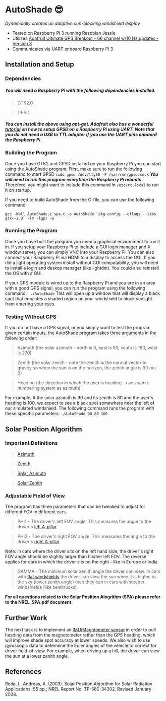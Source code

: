 # AutoShade :sunglasses:

*Dynamically creates an adaptive sun-blocking windshield display* 
  - Tested on Raspberry Pi 3 running Raspbian Jessie
  - Utilizes [Adafruit Ultimate GPS Breakout - 66 channel w/10 Hz updates - Version 3](https://nodesource.com/products/nsolid)
  - Communicates via UART onboard Raspberry Pi 3

## Installation and Setup

### Dependencies
##### You will need a Raspberry Pi with the following dependencies installed:
>	GTK2.0

>	GPSD
##### You can install the above using apt-get. Adafruit also has a wonderful [tutorial](https://learn.adafruit.com/adafruit-ultimate-gps-on-the-raspberry-pi/introduction) on how to setup GPSD on a Raspberry Pi using UART. Note that you do not need a USB to TTL adapter if you use the UART pins onbaord the Raspberry Pi.

### Building the Program
Once you have GTK2 and GPSD installed on your Raspberry Pi you can start using the AutoShade program.
First, make sure to run the following command to start GPSD
```sudo gpsd /dev/ttyS0 -F /var/run/gpsd.sock```
**_You will need to run this program everytime the Raspberry Pi reboots._** Therefore, you might want to include this command in ```/etc/rc.local``` to run it on startup.

If you need to build AutoShade from the C-file, you can use the following command
```
gcc -Wall AutoShade.c spa.c -o AutoShade `pkg-config --cflags --libs gtk+-2.0` -lm -lgps -w
```

### Running the Program
Once you have built the program you need a graphical environment to run it in. If you setup your Raspberry Pi to include a GUI login manager and X window server, you can simply VNC into your Raspberry Pi. 
You can also connect your Raspberry Pi via HDMI to a display to access the GUI. If you did a light operating system install without GUI compatability, you will need to install a login and deskop manager (like lightdm). 
You could also reinstall the OS with a GUI.

If your GPS module is wired up to the Raspberry Pi and you are in an area with a good GPS signal, you can run the program using the following command:
``` ./AutoShade```
This will open up a window that will display a black spot that emulates a shaded region on your windshield to block sunlight from entering your eyes.

### Testing Without GPS
If you do not have a GPS signal, or you simply want to test the program given certain inputs, the AutoShade program takes three arguments in the following order:
>	Azimuth (the solar azimuth - north is 0, east is 90, south is 180, west is 270)

>	Zenith (the solar zenith - note the zenith is the normal vector to gravity so when the sun is on the horizon, the zenith angle is 90 not 0)

>	Heading	(the direction in which the user is heading - uses same numbering system as azimuth)

For example, if the solar azimuth is 90 and its zenith is 80 and the user's heading is 100, we expect to see a black spot somewhere near the left of our simulated windshield. 
The following command runs the program with these specific parameters:
```./AutoShade 90 80 100```

## Solar Position Algorithm

### Important Definitions
>	[Azimuth](https://en.wikipedia.org/wiki/Azimuth)

>	[Zenith](https://en.wikipedia.org/wiki/Zenith)

>	[Solar Azimuth](https://en.wikipedia.org/wiki/Solar_azimuth_angle)

>	[Solar Zenith](https://en.wikipedia.org/wiki/Solar_zenith_angle)

### Adjustable Field of View

The program has three parameters that can be tweaked to adjust for different FOV in different cars.
>	PHI1 - The driver's left FOV angle. This measures the angle to the driver's [left A-pillar](https://en.wikipedia.org/wiki/Pillar_(car))

>	PHI2 - The driver's right FOV angle. This measures the angle to the driver's [right A-pillar](https://en.wikipedia.org/wiki/Pillar_(car))

Note: in cars where the driver sits on the left hand side, the driver's right FOV angle should be slightly larger than his/her left FOV. The reverse applies for cars in which the driver sits on the right - like in Europe or India.

>	GAMMA - The minimum solar zenith angle the driver can view. In cars with [flat windshields](https://en.wikipedia.org/wiki/Vehicle_blind_spot#Flat_windshields) the driver can view the sun when it is higher in the sky (lower zenith angle) than they can in cars with steeper windshields (like semitrucks).

**For all questions related to the Solar Position Alogrithm (SPA) please refer to the NREL_SPA.pdf document.**

## Further Work
The next task is to implement an [IMU/Magntometer sensor](https://learn.adafruit.com/adafruit-bno055-absolute-orientation-sensor/overview) in order to pull heading data from the magnetometer rather than the GPS heading, which will improve shade spot accuracy at lower speeds.
We also wish to use gyroscopic data to determine the Euler angles of the vehicle to correct for driver field-of-view. For example, when driving up a hill, the driver can view the sun at a lower zenith angle.

## References
Reda, I.; Andreas, A. (2003). Solar Position Algorithm for Solar Radiation Applications. 55 pp.; NREL Report No. TP-560-34302, Revised January 2008. 
